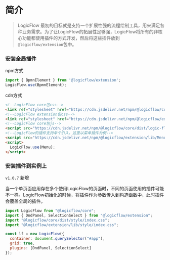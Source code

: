# 简介

> LogicFlow 最初的目标就是支持一个扩展性强的流程绘制工具，用来满足各种业务需求。为了让LogicFlow的拓展性足够强，LogicFlow将所有的非核心功能都使用插件的方式开发，然后将这些插件放到`@logicflow/extension`包中。

### 安装全局插件

npm方式
```js
import { BpmnElement } from '@logicflow/extension';
LogicFlow.use(BpmnElement);
```

cdn方式

```html
<!--LogicFlow core包css-->
<link ref="stylesheet" href="https://cdn.jsdelivr.net/npm/@logicflow/core/dist/style/index.css" />
<!--LogicFlow extension包css-->
<link ref="stylesheet" href="https://cdn.jsdelivr.net/npm/@logicflow/extension/lib/style/index.css" />
<!--LogicFlow core包js-->
<script src="https://cdn.jsdelivr.net/npm/@logicflow/core/dist/logic-flow.js"></script>
<!--LogicFlow的插件支持单个引入，这里以菜单插件为例-->
<script src="https://cdn.jsdelivr.net/npm/@logicflow/extension/lib/Menu.js"></script>
<script>
  LogicFlow.use(Menu);
</script>
```

### 安装插件到实例上

`v1.0.7` 新增

当一个单页面应用存在多个使用LogicFlow的页面时，不同的页面使用的插件可能不一样。LogicFlow初始化的时候，将插件作为参数传入到构造函数中，此时插件会覆盖全局的插件。

```js
import LogicFlow from "@logicflow/core";
import { DndPanel, SelectionSelect } from "@logicflow/extension";
import "@logicflow/core/dist/style/index.css";
import "@logicflow/extension/lib/style/index.css";

const lf = new LogicFlow({
  container: document.querySelector("#app"),
  grid: true,
  plugins: [DndPanel, SelectionSelect]
});
```

